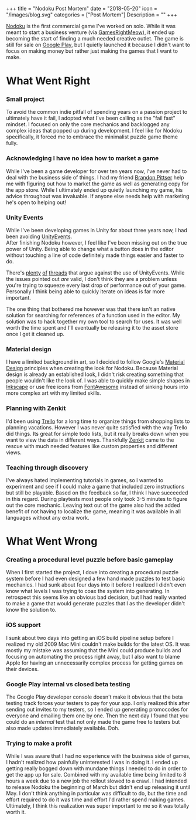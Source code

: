 +++
title = "Nodoku Post Mortem"
date = "2018-05-20"
icon = "/images/blog.svg"
categories = ["Post Mortem"]
Description = ""
+++

[Nodoku](/projects/nodoku/) is the first commercial game I've worked on solo. While it was meant to start a business venture (via [GamesRightMeow](/projects/gamesrightmeow/)), it ended up becoming the start of finding a much needed creative outlet. The game is still for sale on [Google Play](https://play.google.com/store/apps/details?id=com.gamesrightmeow.nodoku), but I quietly launched it because I didn't want to focus on making money but rather just making the games that I want to make.

# What Went Right

### Small project
To avoid the common indie pitfall of spending years on a passion project to ultimately have it fail, I adopted what I've been calling as the "fail fast" mindset. I focused on only the core mechanics and backlogged any complex ideas that popped up during development. I feel like for Nodoku specifically, it forced me to embrace the minimalist puzzle game theme fully.

### Acknowledging I have no idea how to market a game
While I've been a game developer for over ten years now, I've never had to deal with the business side of things. I had my friend [Brandon Pittser](pittser140@gmail) help me with figuring out how to market the game as well as generating copy for the app store. While I ultimately ended up quietly launching my game, his advice throughout was invaluable. If anyone else needs help with marketing he's open to helping out!

### Unity Events
While I've been developing games in Unity for about three years now, I had been avoiding [UnityEvents](https://docs.unity3d.com/Manual/UnityEvents.html).  
After finishing Nodoku however, I feel like I've been missing out on the true power of Unity. Being able to change what a button does in the editor without touching a line of code definitely made things easier and faster to do.

There's [plenty](https://jacksondunstan.com/articles/3335) [of](https://www.reddit.com/r/Unity3D/comments/35oekm/delegate_events_vs_unityevent_which_one_is/) [threads](https://answers.unity.com/questions/1358219/update-vs-delegate-events.html) that argue against the use of UnityEvents. While the issues pointed out _are_ valid, I don't think they are a problem unless you're trying to squeeze every last drop of performance out of your game. Personally I think being able to quickly iterate on ideas is far more important.

The one thing that bothered me however was that there isn't an native solution for searching for references of a function used in the editor. My solution was to hack together my own tool to search for uses. It was well worth the time spent and I'll eventually be releasing it to the asset store once I get it cleaned up.

### Material design
I have a limited background in art, so I decided to follow Google's [Material Design](https://material.io/) principles when creating the look for Nodoku. Because Material design is already an established look, I didn't risk creating something that people wouldn't like the look of. I was able to quickly make simple shapes in [Inkscape](https://inkscape.org/) or use free icons from [FontAwesome](https://fontawesome.com/) instead of sinking hours into more complex art with my limited skills.

### Planning with Zenkit
I'd been using [Trello](https://trello.com/) for a long time to organize things from shopping lists to planning vacations. However I was never quite satisfied with the way Trello did things. Its great for simple todo lists, but it really breaks down when you want to view the data in different ways. Thankfully [Zenkit](https://zenkit.com/) came to the rescue with much needed features like custom properties and different views. 

### Teaching through discovery
I've always hated implementing tutorials in games, so I wanted to experiment and see if I could make a game that included zero instructions but still be playable. Based on the feedback so far, I think I have succeeded in this regard. During playtests most people only took 3-5 minutes to figure out the core mechanic. Leaving text out of the game also had the added benefit of not having to localize the game, meaning it was available in all languages without any extra work. 

# What Went Wrong

### Creating a procedural level puzzle before basic gameplay
When I first started the project, I dove into creating a procedural puzzle system before I had even designed a few hand made puzzles to test basic mechanics. I had sunk about four days into it before I realized I didn't even know what levels I was trying to coax the system into generating. In retrospect this seems like an obvious bad decision, but I had really wanted to make a game that would generate puzzles that I as the developer didn't know the solution to.

### iOS support
I sunk about two days into getting an iOS build pipeline setup before I realized my old 2009 Mac Mini couldn't make builds for the latest OS. It was mostly my mistake was assuming that the Mini could produce builds and focusing on automating the process right away, but I also want to blame Apple for having an unnecessarily complex process for getting games on their devices. 

### Google Play internal vs closed beta testing
The Google Play developer console doesn't make it obvious that the beta testing track forces your testers to pay for your app. I only realized this after sending out invites to my testers, so I ended up generating promocodes for everyone and emailing them one by one. Then the next day I found that you could do an _internal_ test that not only made the game free to testers but also made updates immediately available. Doh.

### Trying to make a profit
While I was aware that I had no experience with the business side of games, I hadn't realized how painfully uninterested I was in doing it. I ended up getting really bogged down with mundane things I needed to do in order to get the app up for sale. Combined with my available time being limited to 8 hours a week due to a new job the rollout slowed to a crawl. I had intended to release Nodoku the beginning of March but didn't end up releasing it until May. I don't think anything in particular was difficult to do, but the time and effort required to do it was time and effort I'd rather spend making games. Ultimately, I think this realization was super important to me so it was totally worth it.


